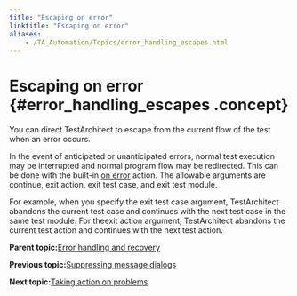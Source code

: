```yaml
--- 
title: "Escaping on error"
linktitle: "Escaping on error"
aliases: 
    - /TA_Automation/Topics/error_handling_escapes.html
---
```

# Escaping on error {#error_handling_escapes .concept}

You can direct TestArchitect to escape from the current flow of the test when an error occurs.

In the event of anticipated or unanticipated errors, normal test execution may be interrupted and normal program flow may be redirected. This can be done with the built-in [on error](bia_on_error.html) action. The allowable arguments are continue, exit action, exit test case, and exit test module.

For example, when you specify the exit test case argument, TestArchitect abandons the current test case and continues with the next test case in the same test module. For theexit action argument, TestArchitect abandons the current test action and continues with the next test action.

**Parent topic:**[Error handling and recovery](../../TA_Automation/Topics/The_test_language_error_handling_and_recovery.html)

**Previous topic:**[Suppressing message dialogs](../../TA_Automation/Topics/error_handling_suppress_messages.html)

**Next topic:**[Taking action on problems](../../TA_Automation/Topics/error_handling_taking_action.html)

